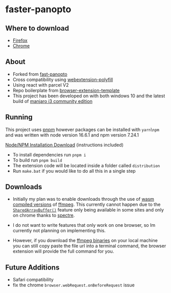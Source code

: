 # faster-panopto

## Where to download

-   [Firefox](https://addons.mozilla.org/en-US/firefox/addon/faster-panopto/)
-   [Chrome](https://chrome.google.com/webstore/detail/faster-panopto/lbehhpicfbglgijknhemcjcmencaajid/)

## About

-   Forked from [fast-panopto](https://github.com/Relliko/fast-panopto/)
-   Cross compatibility using [webextension-polyfill](https://github.com/mozilla/webextension-polyfill/)
-   Using react with parcel V2
-   Repo boilerplate from [browser-extension-template](https://github.com/fregante/browser-extension-template/)
-   This project has been developed on with both windows 10 and the latest build of [manjaro i3 community edition](https://manjaro.org/downloads/community/i3/)

## Running

This project uses [pnpm](https://pnpm.io/) however packages can be installed with `yarn`\\`npm` and was written with node version 16.6.1 and npm version 7.24.1

[Node/NPM Installation Download](https://nodejs.org/dist/v16.6.1/node-v16.6.1-x64.msi) (instructions included)

-   To install dependencies run `pnpm i`
-   To build run `pnpm build`
-   The extension code will be located inside a folder called `distribution`
-   Run `make.bat` if you would like to do all this in a single step

## Downloads

-   Initially my plan was to enable downloads through the use of [wasm compiled versions](https://ffmpegwasm.netlify.app/) of [ffmpeg](https://ffmpeg.org/). This currently cannot happen due to the [`SharedArrayBuffer()`](https://developer.mozilla.org/en-US/docs/Web/JavaScript/Reference/Global_Objects/SharedArrayBuffer) feature only being available in some sites and only on chrome thanks to [spectre](https://meltdownattack.com/).

-   I do not want to write features that only work on one browser, so Im currently not planning on implementing this.

-   However, if you download the [ffmpeg binaries](https://ffmpeg.org/download.html) on your local machine you can still copy paste the file url into a terminal command, the browser extension will provide the full command for you.

## Future Additions

-   Safari compatibility
-   fix the chrome `browser.webRequest.onBeforeRequest` issue
